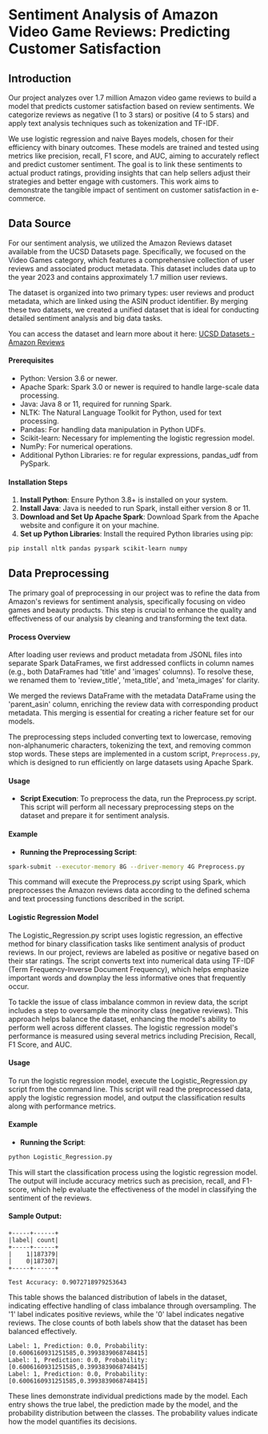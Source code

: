 # Sentiment Analysis of Amazon Video Game Reviews: Predicting Customer Satisfaction

## Introduction
Our project analyzes over 1.7 million Amazon video game reviews to build a model that predicts customer satisfaction based on review sentiments. We categorize reviews as negative (1 to 3 stars) or positive (4 to 5 stars) and apply text analysis techniques such as tokenization and TF-IDF.

We use logistic regression and naive Bayes models, chosen for their efficiency with binary outcomes. These models are trained and tested using metrics like precision, recall, F1 score, and AUC, aiming to accurately reflect and predict customer sentiment. The goal is to link these sentiments to actual product ratings, providing insights that can help sellers adjust their strategies and better engage with customers. This work aims to demonstrate the tangible impact of sentiment on customer satisfaction in e-commerce.

## Data Source
For our sentiment analysis, we utilized the Amazon Reviews dataset available from the UCSD Datasets page. Specifically, we focused on the Video Games category, which features a comprehensive collection of user reviews and associated product metadata. This dataset includes data up to the year 2023 and contains approximately 1.7 million user reviews.

The dataset is organized into two primary types: user reviews and product metadata, which are linked using the ASIN product identifier. By merging these two datasets, we created a unified dataset that is ideal for conducting detailed sentiment analysis and big data tasks.

You can access the dataset and learn more about it here: [UCSD Datasets - Amazon Reviews](https://cseweb.ucsd.edu/~jmcauley/datasets.html#amazon_reviews)

#### Prerequisites
- Python: Version 3.6 or newer.
- Apache Spark: Spark 3.0 or newer is required to handle large-scale data processing.
- Java: Java 8 or 11, required for running Spark.
- NLTK: The Natural Language Toolkit for Python, used for text processing.
- Pandas: For handling data manipulation in Python UDFs.
- Scikit-learn: Necessary for implementing the logistic regression model.
- NumPy: For numerical operations.
- Additional Python Libraries: re for regular expressions, pandas_udf from PySpark.

#### Installation Steps
1. **Install Python**: Ensure Python 3.8+ is installed on your system.
2. **Install Java**: Java is needed to run Spark, install either version 8 or 11.
3. **Download and Set Up Apache Spark**: Download Spark from the Apache website and configure it on your machine.
4. **Set up Python Libraries**: Install the required Python libraries using pip:
```bash
pip install nltk pandas pyspark scikit-learn numpy
```

## Data Preprocessing

The primary goal of preprocessing in our project was to refine the data from Amazon's reviews for sentiment analysis, specifically focusing on video games and beauty products. This step is crucial to enhance the quality and effectiveness of our analysis by cleaning and transforming the text data.

#### Process Overview
After loading user reviews and product metadata from JSONL files into separate Spark DataFrames, we first addressed conflicts in column names (e.g., both DataFrames had 'title' and 'images' columns). To resolve these, we renamed them to 'review_title', 'meta_title', and 'meta_images' for clarity.

We merged the reviews DataFrame with the metadata DataFrame using the 'parent_asin' column, enriching the review data with corresponding product metadata. This merging is essential for creating a richer feature set for our models.

The preprocessing steps included converting text to lowercase, removing non-alphanumeric characters, tokenizing the text, and removing common stop words. These steps are implemented in a custom script, `Preprocess.py`, which is designed to run efficiently on large datasets using Apache Spark.

#### Usage
- **Script Execution**: To preprocess the data, run the Preprocess.py script. This script will perform all necessary preprocessing steps on the dataset and prepare it for sentiment analysis.
#### Example
- **Running the Preprocessing Script**:
```bash
spark-submit --executor-memory 8G --driver-memory 4G Preprocess.py
```
This command will execute the Preprocess.py script using Spark, which preprocesses the Amazon reviews data according to the defined schema and text processing functions described in the script.

#### Logistic Regression Model
The Logistic_Regression.py script uses logistic regression, an effective method for binary classification tasks like sentiment analysis of product reviews. In our project, reviews are labeled as positive or negative based on their star ratings. The script converts text into numerical data using TF-IDF (Term Frequency-Inverse Document Frequency), which helps emphasize important words and downplay the less informative ones that frequently occur.

To tackle the issue of class imbalance common in review data, the script includes a step to oversample the minority class (negative reviews). This approach helps balance the dataset, enhancing the model's ability to perform well across different classes. The logistic regression model's performance is measured using several metrics including Precision, Recall, F1 Score, and AUC.

#### Usage
To run the logistic regression model, execute the Logistic_Regression.py script from the command line. This script will read the preprocessed data, apply the logistic regression model, and output the classification results along with performance metrics.

#### Example
- **Running the Script**:
```bash
python Logistic_Regression.py
```
This will start the classification process using the logistic regression model. The output will include accuracy metrics such as precision, recall, and F1-score, which help evaluate the effectiveness of the model in classifying the sentiment of the reviews.

#### Sample Output:
```plaintext
+-----+------+
|label| count|
+-----+------+
|    1|187379|
|    0|187307|
+-----+------+

Test Accuracy: 0.9072718979253643
```
This table shows the balanced distribution of labels in the dataset, indicating effective handling of class imbalance through oversampling. The '1' label indicates positive reviews, while the '0' label indicates negative reviews. The close counts of both labels show that the dataset has been balanced effectively.
```
Label: 1, Prediction: 0.0, Probability: [0.6006160931251585,0.3993839068748415]
Label: 1, Prediction: 0.0, Probability: [0.6006160931251585,0.3993839068748415]
Label: 1, Prediction: 0.0, Probability: [0.6006160931251585,0.3993839068748415]
```
These lines demonstrate individual predictions made by the model. Each entry shows the true label, the prediction made by the model, and the probability distribution between the classes. The probability values indicate how the model quantifies its decisions.





